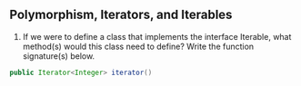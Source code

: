 ## Polymorphism, Iterators, and Iterables


1. If we were to define a class that implements the interface Iterable<Integer>, what method(s)
would this class need to define? Write the function signature(s) below.
```java
public Iterator<Integer> iterator()
```
